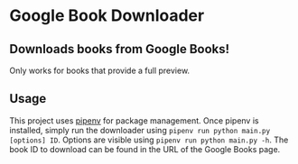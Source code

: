# Google Book Downloader

## Downloads books from Google Books!

Only works for books that provide a full preview.

## Usage

This project uses [pipenv](https://github.com/pypa/pipenv) for package management.
Once pipenv is installed, simply run the downloader using ```pipenv run python main.py [options] ID```.
Options are visible using ```pipenv run python main.py -h```.
The book ID to download can be found in the URL of the Google Books page.
